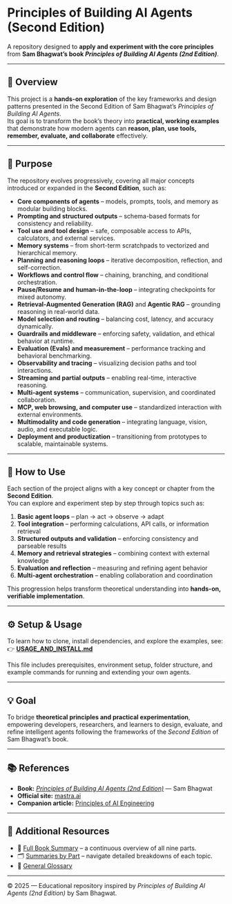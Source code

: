 # Principles of Building AI Agents (Second Edition)

A repository designed to **apply and experiment with the core principles** from **Sam Bhagwat’s book _Principles of Building AI Agents (2nd Edition)_**.

---

## 📖 Overview

This project is a **hands-on exploration** of the key frameworks and design patterns presented in the Second Edition of Sam Bhagwat’s *Principles of Building AI Agents*.  
Its goal is to transform the book’s theory into **practical, working examples** that demonstrate how modern agents can **reason, plan, use tools, remember, evaluate, and collaborate** effectively.

---

## 🚀 Purpose

The repository evolves progressively, covering all major concepts introduced or expanded in the **Second Edition**, such as:

- **Core components of agents** – models, prompts, tools, and memory as modular building blocks.  
- **Prompting and structured outputs** – schema-based formats for consistency and reliability.  
- **Tool use and tool design** – safe, composable access to APIs, calculators, and external services.  
- **Memory systems** – from short-term scratchpads to vectorized and hierarchical memory.  
- **Planning and reasoning loops** – iterative decomposition, reflection, and self-correction.  
- **Workflows and control flow** – chaining, branching, and conditional orchestration.  
- **Pause/Resume and human-in-the-loop** – integrating checkpoints for mixed autonomy.  
- **Retrieval-Augmented Generation (RAG)** and **Agentic RAG** – grounding reasoning in real-world data.  
- **Model selection and routing** – balancing cost, latency, and accuracy dynamically.  
- **Guardrails and middleware** – enforcing safety, validation, and ethical behavior at runtime.  
- **Evaluation (Evals) and measurement** – performance tracking and behavioral benchmarking.  
- **Observability and tracing** – visualizing decision paths and tool interactions.  
- **Streaming and partial outputs** – enabling real-time, interactive reasoning.  
- **Multi-agent systems** – communication, supervision, and coordinated collaboration.  
- **MCP, web browsing, and computer use** – standardized interaction with external environments.  
- **Multimodality and code generation** – integrating language, vision, audio, and executable logic.  
- **Deployment and productization** – transitioning from prototypes to scalable, maintainable systems.  

---

## 🧭 How to Use

Each section of the project aligns with a key concept or chapter from the **Second Edition**.  
You can explore and experiment step by step through topics such as:

1. **Basic agent loops** – plan → act → observe → adapt  
2. **Tool integration** – performing calculations, API calls, or information retrieval  
3. **Structured outputs and validation** – enforcing consistency and parseable results  
4. **Memory and retrieval strategies** – combining context with external knowledge  
5. **Evaluation and reflection** – measuring and refining agent behavior  
6. **Multi-agent orchestration** – enabling collaboration and coordination  

This progression helps transform theoretical understanding into **hands-on, verifiable implementation**.

---

## ⚙️ Setup & Usage

To learn how to clone, install dependencies, and explore the examples, see:  
👉 [**USAGE_AND_INSTALL.md**](./USAGE_AND_INSTALL.md)

This file includes prerequisites, environment setup, folder structure, and example commands for running and extending your own agents.

---

## 💡 Goal

To bridge **theoretical principles and practical experimentation**, empowering developers, researchers, and learners to design, evaluate, and refine intelligent agents following the frameworks of the *Second Edition* of Sam Bhagwat’s book.

---

## 📚 References

- **Book:** [_Principles of Building AI Agents (2nd Edition)_](https://mastra.ai/blog/principlesv2) — Sam Bhagwat  
- **Official site:** [mastra.ai](https://mastra.ai)  
- **Companion article:** [Principles of AI Engineering](https://mastra.ai/blog/principles-of-ai-engineering)

---

## 📖 Additional Resources

- 📘 [Full Book Summary](./BOOK_SUMMARY.md) – a continuous overview of all nine parts.  
- 🗂️ [Summaries by Part](./summaries/SUMMARY_INDEX.md) – navigate detailed breakdowns of each topic.  
- 🧩 [General Glossary](./GLOSSARY.md)

---

© 2025 — Educational repository inspired by *Principles of Building AI Agents (2nd Edition)* by Sam Bhagwat.

